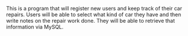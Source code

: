 This is a program that will register new users and keep track of their car repairs. Users will be able to select what kind of car they have and then write notes on the repair work done. They will be able to retrieve that information via MySQL.
